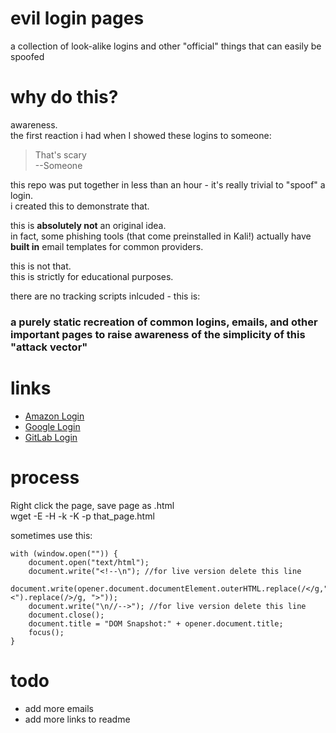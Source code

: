 # evil login pages
a collection of look-alike logins and other "official" things that can easily be spoofed

# why do this?
awareness.  
the first reaction i had when I showed these logins to someone:  
> That's scary  
> --Someone

this repo was put together in less than an hour - it's really trivial to "spoof" a login.  
i created this to demonstrate that.  

this is **absolutely not** an original idea.  
in fact, some phishing tools (that come preinstalled in Kali!) actually have **built in** email templates for common providers.  

this is not that.  
this is strictly for educational purposes.  

there are no tracking scripts inlcuded - this is:  
### a purely static recreation of common logins, emails, and other important pages to raise awareness of the simplicity of this "attack vector"


# links
- [Amazon Login](https://robertegj.github.io/decoy-pages-and-logins/Amazon/login.html)
- [Google Login](https://robertegj.github.io/decoy-pages-and-logins/Google/login.html)
- [GitLab Login](https://robertegj.github.io/decoy-pages-and-logins/Gitlab/login.html)

# process

Right click the page, save page as .html  
wget -E -H -k -K -p that_page.html  


sometimes use this:
```
with (window.open("")) {
    document.open("text/html");
    document.write("<!--\n"); //for live version delete this line
    document.write(opener.document.documentElement.outerHTML.replace(/</g,"<").replace(/>/g, ">"));
    document.write("\n//-->"); //for live version delete this line
    document.close();
    document.title = "DOM Snapshot:" + opener.document.title;
    focus();
}
```
# todo
- add more emails
- add more links to readme
